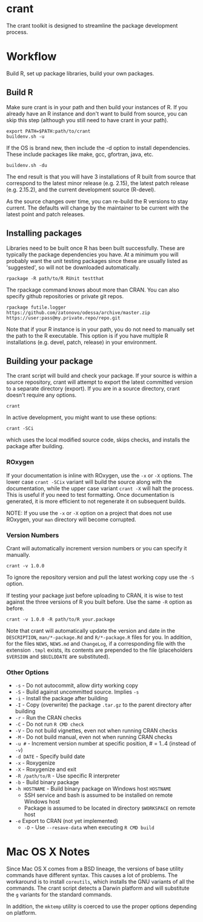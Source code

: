 crant
=====
The crant toolkit is designed to streamline the package development process.


Workflow
========

Build R, set up package libraries, build your own packages.

Build R
-------
Make sure crant is in your path and then build your instances of R. If you
already have an R instance and don't want to build from source, you can skip
this step (although you still need to have crant in your path).

    export PATH=$PATH:path/to/crant
    buildenv.sh -u

If the OS is brand new, then include the -d option to install dependencies.
These include packages like make, gcc, gfortran, java, etc.

    buildenv.sh -du

The end result is that you will have 3 installations of R built from source
that correspond to the latest minor release (e.g. 2.15), the latest patch
release (e.g. 2.15.2), and the current development source (R-devel).

As the source changes over time, you can re-build the R versions to stay
current. The defaults will change by the maintainer to be current with the
latest point and patch releases.

Installing packages
-------------------
Libraries need to be built once R has been built successfully. These are
typically the package dependencies you have. At a minimum you will probably
want the unit testing packages since these are usually listed as 'suggested',
so will not be downloaded automatically.

    rpackage -R path/to/R RUnit testthat

The rpackage command knows about more than CRAN. You can also specify github 
repositories or private git repos.

    rpackage futile.logger https://github.com/zatonovo/odessa/archive/master.zip https://user:pass@my.private.repo/repo.git

Note that if your R instance is in your path, you do not need to manually
set the path to the R executable. This option is if you have multiple R
installations (e.g. devel, patch, release) in your environment.

Building your package
---------------------
The crant script will build and check your package. If your source is within a
source repository, crant will attempt to export the latest committed version
to a separate directory (export). If you are in a source directory, crant doesn't
require any options.

    crant 

In active development, you might want to use these options:

    crant -SCi

which uses the local modified source code, skips checks, and installs the package
after building.

### ROxygen
If your documentation is inline with ROxygen, use the `-x` or `-X` options.
The lower case `crant -SCix` variant will build the source along with the 
documentation, while the upper case variant `crant -X` will halt the process. 
This is useful if you need to test formatting. Once documentation is generated,
it is more efficient to not regenerate it on subsequent builds.

NOTE: If you use the `-x` or `-X` option on a project that does not use
ROxygen, your `man` directory will become corrupted.

### Version Numbers
Crant will automatically increment version numbers or you can specify it
manually.

    crant -v 1.0.0 

To ignore the repository version and pull the latest working copy use the `-S`
option.

If testing your package just before uploading to CRAN, it is wise to test 
against the three versions of R you built before. Use the same `-R` option as
before.

    crant -v 1.0.0 -R path/to/R your.package

Note that crant will automatically update the version and date in the
`DESCRIPTION`, `man/*-package.Rd` and `R/*-package.R` files for you.
In addition, for the files `NEWS`, `NEWS.md` and `ChangeLog`, if a corresponding
file with the extension `.tmpl` exists, its contents are prepended to the file
(placeholders `$VERSION` and `$BUILDDATE` are substituted).

### Other Options

+ `-s` - Do not autocommit, allow dirty working copy
+ `-S` - Build against uncommitted source. Implies `-s`
+ `-i` - Install the package after building
+ `-I` - Copy (overwrite) the package `.tar.gz` to the parent directory after building
+ `-r` - Run the CRAN checks
+ `-C` - Do not run `R CMD check`
+ `-V` - Do not build vignettes, even not when running CRAN checks
+ `-M` - Do not build manual, even not when running CRAN checks
+ `-u #` - Increment version number at specific position, # = 1..4 (instead of `-v`)
+ `-d DATE` - Specify build date
+ `-x` - Roxygenize
+ `-X` - Roxygenize and exit
+ `-R /path/to/R` - Use specific R interpreter
+ `-b` - Build binary package
+ `-h HOSTNAME` - Build binary package on Windows host `HOSTNAME`
    + SSH service and bash is assumed to be installed on remote Windows host
    + Package is assumed to be located in directory `$WORKSPACE` on remote host
+ `-e` Export to CRAN (not yet implemented)
    + `-D` - Use `--resave-data` when executing `R CMD build`

Mac OS X Notes
==============
Since Mac OS X comes from a BSD lineage, the versions of base utility
commands have different syntax. This causes a lot of problems. The
workaround is to install ```coreutils```, which installs the GNU 
variants of all the commands. The crant script detects a Darwin platform
and will substitute the ```g``` variants for the standard commands.

In addition, the `mktemp` utility is coerced to use the proper options 
depending on platform.


